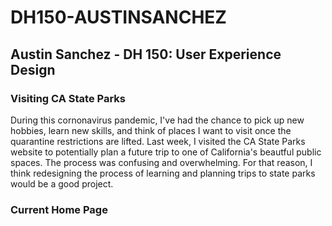 # DH150-AUSTINSANCHEZ
## Austin Sanchez - DH 150: User Experience Design

### Visiting CA State Parks

During this cornonavirus pandemic, I've had the chance to pick up new hobbies, learn new skills, and think of places I want to visit once the quarantine restrictions are lifted. Last week, I visited the CA State Parks website to potentially plan a future trip to one of California's beautful public spaces. The process was confusing and overwhelming. For that reason, I think redesigning the process of learning and planning trips to state parks would be a good project.

### Current Home Page

